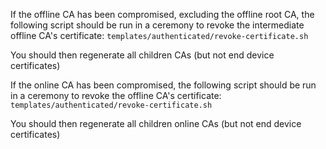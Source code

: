 If the offline CA has been compromised, excluding the offline root CA, the following script should be run in a ceremony to revoke the intermediate offline CA's certificate:
`templates/authenticated/revoke-certificate.sh`

You should then regenerate all children CAs (but not end device certificates)

If the online CA has been compromised, the following script should be run in a ceremony to revoke the offline CA's certificate:
`templates/authenticated/revoke-certificate.sh`

You should then regenerate all children online CAs (but not end device certificates)
